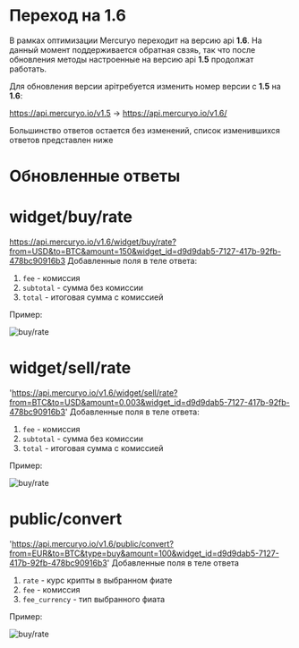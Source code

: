 # Переход на 1.6
В рамках оптимизации Mercuryo переходит на версию api **1.6**. На данный момент поддерживается обратная свзяь, так что после обновления методы настроенные на версию api **1.5** продолжат работать.

Для обновления версии apiтребуется изменить номер версии c **1.5** на **1.6**:

https://api.mercuryo.io/v1.5 -> https://api.mercuryo.io/v1.6/

Большинство ответов остается без изменений, список изменившихся ответов представлен ниже

# Обновленные ответы
# widget/buy/rate
https://api.mercuryo.io/v1.6/widget/buy/rate?from=USD&to=BTC&amount=150&widget_id=d9d9dab5-7127-417b-92fb-478bc90916b3
Добавленные поля в теле ответа:
1. `fee` - комиссия
2. `subtotal` - сумма без комиссии
3. `total` - итоговая сумма с комиссией

Пример:

![buy/rate](https://github.com/IgnatBatuev/draft1.6api/blob/main/widget_buy.png)
# widget/sell/rate
'https://api.mercuryo.io/v1.6/widget/sell/rate?from=BTC&to=USD&amount=0.003&widget_id=d9d9dab5-7127-417b-92fb-478bc90916b3'
Добавленные поля в теле ответа:
1. `fee` - комиссия
2. `subtotal` - сумма без комиссии
3. `total` - итоговая сумма с комиссией

Пример:

![buy/rate](https://github.com/IgnatBatuev/draft1.6api/blob/main/widget_sell.png)
# public/convert
'https://api.mercuryo.io/v1.6/public/convert?from=EUR&to=BTC&type=buy&amount=100&widget_id=d9d9dab5-7127-417b-92fb-478bc90916b3'
Добавленные поля в теле ответа
1. `rate` - курс крипты в выбранном фиате
2. `fee` - комиссия
3. `fee_currency` - тип выбранного фиата

Пример:

![buy/rate](https://github.com/IgnatBatuev/draft1.6api/blob/main/widget_sell.png)
